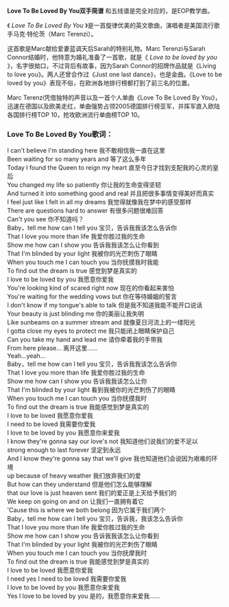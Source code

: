 

**Love To Be Loved By You双手简谱** 和五线谱是完全对应的，是EOP教学曲。

《 _Love To Be Loved By You_ 》是一首旋律优美的英文歌曲，演唱者是美国流行歌手马克·特伦茨（Marc Terenzi）。

这首歌是Marc献给爱妻蓝调天后Sarah的特别礼物。Marc Terenzi与Sarah Connor结婚时，他特意为婚礼准备了一首歌，就是《 _Love
to be loved by you_ 》，名字很拗口，不过背后有故事，因为Sarah Connor的招牌作品就是《Living to love
you》。两人还曾合作过《Just one last dance》，也是金曲。《Love to be loved by
you》表现不俗，在欧洲各地排行榜都打到了前三名的位置。

Marc Terenzi凭借独特的声音以及一首个人单曲《Love To Be Loved By
You》，迅速在德国以及欧美走红，单曲强势占领2005德国排行榜亚军，并挥军直入欧陆各国排行榜TOP 10，抢攻欧洲流行单曲榜TOP 10。

### Love To Be Loved By You歌词：

I can't believe I'm standing here 我不敢相信我一直在这里  
Been waiting for so many years and 等了这么多年  
Today I found the Queen to reign my heart 直至今日才找到支配我的心灵的皇后  
You changed my life so patiently 你让我的生命变得坚韧  
And turned it into something good and real 并且把很多事情变得美好而真实  
I feel just like I felt in all my dreams 我觉得就像我在梦中的感受那样  
There are questions hard to answer 有很多问题很难回答  
Can't you see 你不知道吗？  
Baby，tell me how can I tell you 宝贝，告诉我我该怎么告诉你  
That I love you more than life 我爱你胜过我的生命  
Show me how can I show you 告诉我我该怎么让你看到  
That I'm blinded by your light 我被你的光芒刺伤了眼睛  
When you touch me I can touch you 当你抚摸我时我能  
To find out the dream is true 感觉到梦是真实的  
I love to be loved by you 我愿意你爱我  
You're looking kind of scared right now 现在的你看起来害怕  
You're waiting for the wedding vows but 你在等待婚姻的誓言  
I don't know if my tongue's able to talk 但是我不知道我能不能开口说话  
Your beauty is just blinding me 你的美丽让我失明  
Like sunbeams on a summer stream and 就像夏日河流上的一缕阳光  
I gotta close my eyes to protect me 我只能闭上眼睛保护自己  
Can you take my hand and lead me 请你牵着我的手带我  
From here please... 离开这里……  
Yeah...yeah...  
Baby，tell me how can I tell you 宝贝，告诉我我该怎么告诉你  
That I love you more than life 我爱你胜过我的生命  
Show me how can I show you 告诉我我该怎么让你  
That I'm blinded by your light 看到我被你的光芒刺伤了的眼睛  
When you touch me I can touch you 当你抚摸我时  
To find out the dream is true 我能感觉到梦是真实的  
I love to be loved 我愿意你爱我  
I need to be loved 我需要你爱我  
I love to be loved by you 我愿意你来爱我  
I know they're gonna say our love's not 我知道他们说我们的爱不足以  
strong enough to last forever 坚定到永远  
And I know they're gonna say that we'll give 我也知道他们会说因为艰难的环境  
up because of heavy weather 我们放弃我们的爱  
But how can they understand 但是他们怎么能够理解  
that our love is just heaven sent 我们的爱正是上天给予我们的  
We keep on going on and on 让我们一直拥有着它  
'Cause this is where we both belong 因为它属于我们两个  
Baby，tell me how can I tell you 宝贝，告诉我，我该怎么告诉你  
That I love you more than life 我爱你胜过我的生命  
Show me how can I show you 告诉我我该怎么让你看到  
That I'm blinded by your light 我被你的光芒刺伤了眼睛  
When you touch me I can touch you 当你抚摩我时  
To find out the dream is true 我能感觉到梦是真实的  
I love to be loved 我愿意你爱我  
I need yes I need to be loved 我需要你爱我  
I love to be loved by you 我愿意你来爱我  
Yes I love to be loved by you 是的，我愿意你来爱我……

